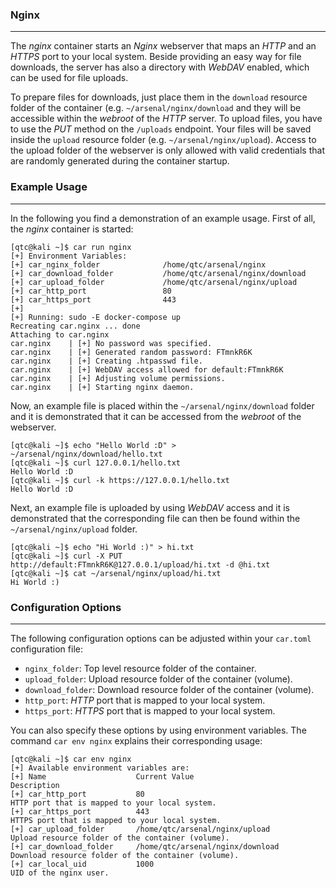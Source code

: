 ### Nginx

----

The *nginx* container starts an *Nginx* webserver that maps an *HTTP* and an *HTTPS* port to your local system. 
Beside providing an easy way for file downloads, the server has also a directory with *WebDAV* enabled,
which can be used for file uploads.

To prepare files for downloads, just place them in the ``download`` resource folder of the container (e.g.
``~/arsenal/nginx/download`` and they will be accessible within the *webroot* of the *HTTP* server. To upload
files, you have to use the *PUT* method on the ``/uploads`` endpoint. Your files will be saved inside the
``upload`` resource folder (e.g. ``~/arsenal/nginx/upload``). Access to the upload folder of the webserver
is only allowed with valid credentials that are randomly generated during the container startup.


### Example Usage

----

In the following you find a demonstration of an example usage. First of all, the *nginx* container is started:

```console
[qtc@kali ~]$ car run nginx 
[+] Environment Variables:
[+]	car_nginx_folder              /home/qtc/arsenal/nginx
[+]	car_download_folder           /home/qtc/arsenal/nginx/download
[+]	car_upload_folder             /home/qtc/arsenal/nginx/upload
[+]	car_http_port                 80
[+]	car_https_port                443
[+] 
[+] Running: sudo -E docker-compose up
Recreating car.nginx ... done
Attaching to car.nginx
car.nginx    | [+] No password was specified.
car.nginx    | [+] Generated random password: FTmnkR6K
car.nginx    | [+] Creating .htpasswd file.
car.nginx    | [+] WebDAV access allowed for default:FTmnkR6K
car.nginx    | [+] Adjusting volume permissions.
car.nginx    | [+] Starting nginx daemon.
```

Now, an example file is placed within the ``~/arsenal/nginx/download`` folder and it is demonstrated that it can be
accessed from the *webroot* of the webserver.

```console
[qtc@kali ~]$ echo "Hello World :D" > ~/arsenal/nginx/download/hello.txt
[qtc@kali ~]$ curl 127.0.0.1/hello.txt
Hello World :D
[qtc@kali ~]$ curl -k https://127.0.0.1/hello.txt
Hello World :D
```

Next, an example file is uploaded by using *WebDAV* access and it is demonstrated that the corresponding file can then
be found within the ``~/arsenal/nginx/upload`` folder.

```console
[qtc@kali ~]$ echo "Hi World :)" > hi.txt
[qtc@kali ~]$ curl -X PUT http://default:FTmnkR6K@127.0.0.1/upload/hi.txt -d @hi.txt 
[qtc@kali ~]$ cat ~/arsenal/nginx/upload/hi.txt 
Hi World :)
```


### Configuration Options

----

The following configuration options can be adjusted within your ``car.toml`` configuration file:

* ``nginx_folder``: Top level resource folder of the container.
* ``upload_folder``: Upload resource folder of the container (volume).
* ``download_folder``: Download resource folder of the container (volume).
* ``http_port``: *HTTP* port that is mapped to your local system.
* ``https_port``: *HTTPS* port that is mapped to your local system.

You can also specify these options by using environment variables. The command ``car env nginx`` explains their corresponding usage:

```console
[qtc@kali ~]$ car env nginx 
[+] Available environment variables are:
[+] Name                    Current Value                              Description
[+] car_http_port           80                                         HTTP port that is mapped to your local system.
[+] car_https_port          443                                        HTTPS port that is mapped to your local system.
[+] car_upload_folder       /home/qtc/arsenal/nginx/upload             Upload resource folder of the container (volume).
[+] car_download_folder     /home/qtc/arsenal/nginx/download           Download resource folder of the container (volume).
[+] car_local_uid           1000                                       UID of the nginx user.
```
